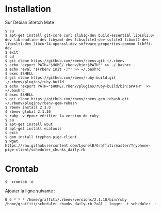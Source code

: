 # Installation

Sur Debian Stretch Mate

    $ su
    $ apt-get install git-core curl zlib1g-dev build-essential libssl1.0-dev libreadline-dev libyaml-dev libsqlite3-dev sqlite3 libxml2-dev libxslt1-dev libcurl4-openssl-dev software-properties-common libffi-dev
    $ exit
    $ cd
    $ git clone https://github.com/rbenv/rbenv.git ~/.rbenv
    $ echo 'export PATH="$HOME/.rbenv/bin:$PATH"' >> ~/.bashrc
    $ echo 'eval "$(rbenv init -)"' >> ~/.bashrc
    $ exec $SHELL
    $ git clone https://github.com/rbenv/ruby-build.git ~/.rbenv/plugins/ruby-build
    $ echo 'export PATH="$HOME/.rbenv/plugins/ruby-build/bin:$PATH"' >> ~/.bashrc
    $ exec $SHELL
    $ git clone https://github.com/rbenv/rbenv-gem-rehash.git ~/.rbenv/plugins/rbenv-gem-rehash
    $ rbenv install 2.1.0
    $ rbenv global 2.1.10
    $ ruby -v #pour vérifier la version de ruby
    $ su 
    $ apt-get install wput
    $ apt-get install ecatools
    $ exit
    $ gem install tryphon-pige-client
    $ wget https://raw.githubusercontent.com/LyonelB/Graffiti/master/Tryphone-pige-client/scheduler_chunks_daily.rb
    
# Crontab

    $  crontab -e
    
Ajouter la ligne suivante :

    0 6 * * * /home/graffiti/.rbenv/versions/2.1.10/bin/ruby  /home/graffiti/scheduler_chunks_daily.rb 2>&1 | logger -t scheduler -i
